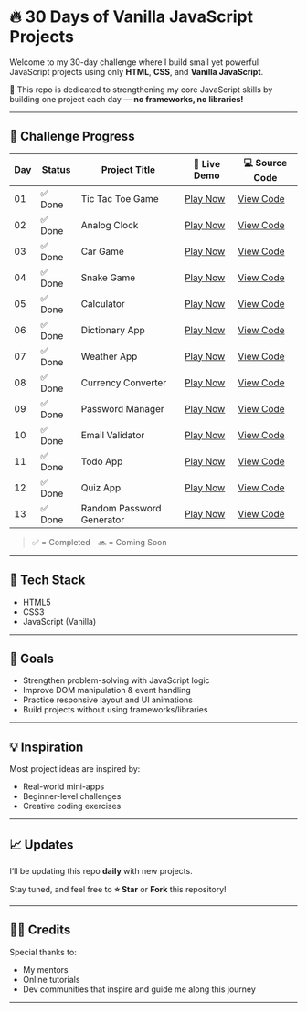 # 🔥 30 Days of Vanilla JavaScript Projects

Welcome to my 30-day challenge where I build small yet powerful JavaScript projects using only **HTML**, **CSS**, and **Vanilla JavaScript**.

🚀 This repo is dedicated to strengthening my core JavaScript skills by building one project each day — **no frameworks, no libraries!**

---

## 📅 Challenge Progress

| Day | Status  | Project Title              | 🔗 Live Demo                                               | 💻 Source Code                                                             |
| --- | ------- | -------------------------- | ---------------------------------------------------------- | -------------------------------------------------------------------------- |
| 01  | ✅ Done | Tic Tac Toe Game           | [Play Now](https://malik-tic-tac-toe.vercel.app/)          | [View Code](01-tic-tac-toe-project)                                        |
| 02  | ✅ Done | Analog Clock               | [Play Now](https://malik-analog-clock.vercel.app/)         | [View Code](02-clock-project)                                              |
| 03  | ✅ Done | Car Game                   | [Play Now](https://malik-car-game.vercel.app/)             | [View Code](03-car-game-project)                                           |
| 04  | ✅ Done | Snake Game                 | [Play Now](https://malik-snake-game.vercel.app/)           | [View Code](https://github.com/malika34/Snake-game-js-project)             |
| 05  | ✅ Done | Calculator                 | [Play Now](https://malik-calculator.vercel.app/)           | [View Code](https://github.com/malika34/Calculator-js-project)             |
| 06  | ✅ Done | Dictionary App             | [Play Now](https://malik-dictionary-app.vercel.app/)       | [View Code](https://github.com/malika34/dictionary-app-js-project)         |
| 07  | ✅ Done | Weather App                | [Play Now](https://malik-weather-app.vercel.app/)          | [View Code](https://github.com/malika34/Weather-app-js-project)            |
| 08  | ✅ Done | Currency Converter         | [Play Now](https://malik-currency-converter.vercel.app/)   | [View Code](https://github.com/malika34/Currency-converter-js-project)     |
| 09  | ✅ Done | Password Manager           | [Play Now](https://malik-password-manager.vercel.app/)     | [View Code](https://github.com/malika34/Password-manager-js-project)       |
| 10  | ✅ Done | Email Validator            | [Play Now](https://malik-email-validator.vercel.app/)      | [View Code](https://github.com/malika34/Email-validator-js-project)        |
| 11  | ✅ Done | Todo App                   | [Play Now](https://malik-todo-app.vercel.app/)             | [View Code](https://github.com/malika34/Todo-app-js-project)               |
| 12  | ✅ Done | Quiz App                   | [Play Now](https://malik-quiz-app.vercel.app/)             | [View Code](https://github.com/malika34/Quiz-app-js-project)               |
| 13  | ✅ Done | Random Password Generator  | [Play Now](https://malik-random-password-generator.vercel.app/) | [View Code](https://github.com/malika34/Random-password-js-project)   |


> ✅ = Completed 🔜 = Coming Soon

---

## 📌 Tech Stack

- HTML5
- CSS3
- JavaScript (Vanilla)

---

## 🎯 Goals

- Strengthen problem-solving with JavaScript logic
- Improve DOM manipulation & event handling
- Practice responsive layout and UI animations
- Build projects without using frameworks/libraries

---

## 💡 Inspiration

Most project ideas are inspired by:

- Real-world mini-apps
- Beginner-level challenges
- Creative coding exercises

---

## 📈 Updates

I’ll be updating this repo **daily** with new projects.

Stay tuned, and feel free to **⭐ Star** or **Fork** this repository!

---

## 🙋‍♂️ Credits

Special thanks to:

- My mentors
- Online tutorials
- Dev communities that inspire and guide me along this journey

---
